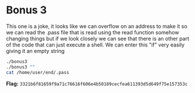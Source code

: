 # Bonus 3

This one is a joke, it looks like we can overflow on an address to make it so we can read the .pass file that is read using the read function somehow changing things but if we look closely we can see that there is an other part of the code that can just execute a shell. We can enter this "if" very easily giving it an empty string

```bash
./bonus3 
./bonus3 ""
cat /home/user/end/.pass 
```

**Flag:** `3321b6f81659f9a71c76616f606e4b50189cecfea611393d5d649f75e157353c`
